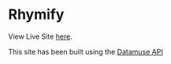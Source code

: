 # Rhymify

View Live Site [here](https://rhymify.netlify.app).

This site has been built using the [Datamuse API](https://www.datamuse.com/api/)


